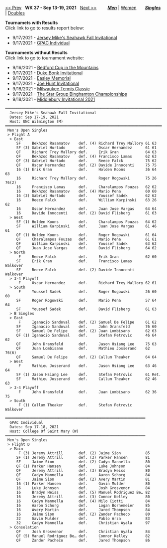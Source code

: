 [<< Prev](men_singles_2136.md) &nbsp; **WK 37 - Sep 13-19, 2021** &nbsp; [Next >>](men_singles_2138.md) &nbsp;&nbsp;&nbsp;&nbsp;&nbsp;&nbsp;&nbsp; [***Men***](./men_singles_2137.md) &#124; [Women](./women_singles_2137.md) &nbsp;&nbsp;&nbsp;&nbsp;&nbsp; [***Singles***](./men_singles_2137.md) &#124; [Doubles](./men_doubles_2137.md)

**Tournamets with Results**  
Click link to go to results report below:  
- 9/17/2021 - [Jersey Mike's Seahawk Fall Invitational](#21-41355)  
- 9/17/2021 - [GPAC Individual](#21-76336)  

**Tournaments without Results**  
Click link to go to tournament website:  
- 9/16/2021 - <a href="https://colleges.wearecollegetennis.com/competitions/USAirForceAcademyM/Tournaments/Overview/E8C14C9B-4222-480F-BC01-85183085A47E" target="_blank">Bedford Cup in the Mountains</a>
- 9/17/2021 - <a href="https://colleges.wearecollegetennis.com/competitions/DukeUniversityM/Tournaments/Overview/FFC0211B-E579-4EA7-9FE6-D4E9522C2014" target="_blank">Duke Bonk Invitational</a>
- 9/17/2021 - <a href="https://colleges.wearecollegetennis.com/competitions/UnivOfNevadaLasVegasM/Tournaments/Overview/B68941DD-7729-47AF-B246-A2BF80126384" target="_blank">Easley Memorial</a>
- 9/17/2021 - <a href="https://colleges.wearecollegetennis.com/competitions/USNavalAcademyM/Tournaments/Overview/ED7CF5B8-36CF-4226-9CE9-96204D8B6362" target="_blank">Joe Hunt Invitational</a>
- 9/18/2021 - <a href="https://colleges.wearecollegetennis.com/competitions/ITA/Tournaments/Overview/4310416C-7EB8-49BC-9A59-895CD6BEE8F8" target="_blank">Milwaukee Tennis Classic</a>
- 9/17/2021 - <a href="https://colleges.wearecollegetennis.com/competitions/BinghamtonUniversitySUNYM/Tournaments/Overview/45217160-5C07-4F1E-8FB5-6C5FBC28805F" target="_blank">The Star Group Binghamton Championships</a>
- 9/18/2021 - <a href="https://colleges.wearecollegetennis.com/competitions/MiddleburyCollegeM/Tournaments/Overview/97C4AA58-56BC-46A0-8287-9B7C41BD76A7" target="_blank">Middlebury Invitational 2021</a>

<a name="21-41355"></a>
~~~
══════════════════════════════════════════════════════════════════════════
  Jersey Mike's Seahawk Fall Invitational
  Dates: Sep 17-19, 2021
  Host: UNC Wilmington (M)
══════════════════════════════════════════════════════════════════════════
 Men's Open Singles
 > Flight A
  > East
     SF     Bekhzod Rasamatov    def. (4) Richard Trey Mallory 61 63
     SF (3) Gabriel Hurtado      def.     Oscar Hernandez      61 61
     QF     Richard Trey Mallory def.     Erik Gran            64 63
     QF     Bekhzod Rasamatov    def. (4) Francisco Lamas      62 63
     QF (3) Gabriel Hurtado      def.     Reece Falck          75 62
     QF     Oscar Hernandez      def. (2) Davide Innocenti     75 75
     16 (1) Erik Gran            def.     Holden Koons         36 64 63
     16     Richard Trey Mallory def.     Roger Rogowski       75 26 76(2)
     16     Francisco Lamas      def.     Charalampos Fouzas   62 62
     16     Bekhzod Rasamatov    def. (4) Mario Pena           60 60
     16 (3) Gabriel Hurtado      def.     Youssef Sadek        62 62
     16     Reece Falck          def.     William Karpinski    63 26 62
     16     Oscar Hernandez      def.     Juan Jose Vargas     64 64
     16     Davide Innocenti     def. (2) David Flisberg       61 63
  > West
     SF (1) Holden Koons         def.     Charalampos Fouzas   64 62
     SF     William Karpinski    def.     Juan Jose Vargas     61 46 61
     QF (1) Holden Koons         def.     Roger Rogowski       61 64
     QF     Charalampos Fouzas   def.     Mario Pena           61 61
     QF     William Karpinski    def.     Youssef Sadek        63 62
     QF     Juan Jose Vargas     def.     David Flisberg       64 62
  > North
      F     Reece Falck          def.     Erik Gran            62 60
     SF     Erik Gran            def.     Francisco Lamas      Walkover
     SF     Reece Falck          def. (2) Davide Innocenti     Walkover
  > 3-4 Playoff
      F     Oscar Hernandez      def.     Richard Trey Mallory 62 61
  > South
      F     Youssef Sadek        def.     Roger Rogowski       26 60 60
     SF     Roger Rogowski       def.     Mario Pena           57 64 64
     SF     Youssef Sadek        def.     David Flisberg       61 63
  > B Singles
  > East
      F     Iganacio Sandoval    def. (2) Samuel De Felipe     61 62
     SF     Iganacio Sandoval    def.     John Dransfeld       76 60
     SF     Samuel De Felipe     def. (2) Juan Lombisano       62 63
     QF (1) Iganacio Sandoval    def.     Stefan Petrovic      46 64 62
     QF     John Dransfeld       def.     Jason Hsiang Lee     75 63
     QF     Juan Lombisano       def.     Mathieu Josserand    62 76(6)
     QF     Samuel De Felipe     def. (2) Callum Theaker       64 64
  > West
      F     Mathieu Josserand    def.     Jason Hsiang Lee     63 46 64
     SF (1) Jason Hsiang Lee     def.     Stefan Petrovic      61 Ret.
     SF     Mathieu Josserand    def.     Callum Theaker       62 46 63
  > 3-4 Playoff
      F     John Dransfeld       def.     Juan Lombisano       62 36 75
  > South
      F (1) Callum Theaker       def.     Stefan Petrovic      Walkover
~~~

<a name="21-76336"></a>
~~~
═══════════════════════════════════════════════════════════════
  GPAC Individual
  Dates: Sep 17-18, 2021
  Host: College Of Saint Mary (W)
═══════════════════════════════════════════════════════════════
 Men's Open Singles
 > Flight D
  > Main
      F (3) Jeremy Attrill       def. (2) Jaime Sion           85
     SF (1) Jeremy Attrill       def. (3) Parker Hansen        81
     SF     Jaime Sion           def. (2) Cadyn Mannella       80
     QF (1) Parker Hansen        def.     Luke Johnson         84
     QF     Jeremy Attrill       def. (3) Bradyn Heiss         80
     QF     Cadyn Mannella       def.     Aaron Schorg         84
     QF     Jaime Sion           def. (2) Avery Martin         81
     16 (1) Parker Hansen        def.     Gavin Mulder         80
     16     Luke Johnson         def.     Josh Grosvenor       84
     16     Bradyn Heiss         def. (5) Manuel Rodriguez Be… 82
     16     Jeremy Attrill       def. (3) Connor Kelley        80
     16     Cadyn Mannella       def. (4) Milo Ciotti          84
     16     Aaron Schorg         def.     Logan Bornemeier     85
     16     Avery Martin         def.     Jared Thompson       84
     16     Jaime Sion           def. (2) Zander Pacheco       80
     32     Gavin Mulder         def.     Pablo Arza           83
     32     Cadyn Mannella       def.     Christian Ayala      97
  > Consolation
     QF     Josh Grosvenor       def.     Christian Ayala      84
     QF (5) Manuel Rodriguez Be… def.     Connor Kelley        82
     QF     Zander Pacheco       def.     Jared Thompson       86
~~~